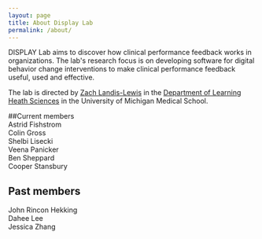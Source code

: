 ```yaml
---
layout: page
title: About Display Lab
permalink: /about/
---
```


DISPLAY Lab aims to discover how clinical performance feedback works in organizations. The lab's research focus is on developing software for digital behavior change interventions to make clinical performance feedback useful, used and effective.

The lab is directed by [Zach Landis-Lewis](https://medicine.umich.edu/dept/lhs/zach-landis-lewis-phd-mlis) in the [Department of Learning Heath Sciences](https://medicine.umich.edu/dept/learning-health-sciences) in the University of Michigan Medical School.

##Current members  
Astrid Fishstrom  
Colin Gross  
Shelbi Lisecki  
Veena Panicker  
Ben Sheppard  
Cooper Stansbury  

## Past members  
John Rincon Hekking  
Dahee Lee  
Jessica Zhang  



